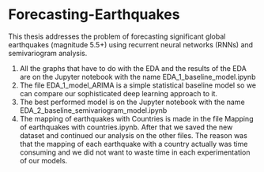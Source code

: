 # Forecasting-Earthquakes
This thesis addresses the problem of forecasting significant global earthquakes (magnitude 5.5+) using recurrent neural networks (RNNs) and semivariogram analysis.

1) All the graphs that have to do with the EDA and the results of the EDA are on the Jupyter notebook with the name EDA_1_baseline_model.ipynb
2) The file EDA_1_model_ARIMA is a simple statistical baseline model so we can compare our sophisticated deep learning approach to it.
3) The best performed model is on the Jupyter notebook with the name EDA_2_baseline_semivariogram_model.ipynb
4) The mapping of earthquakes with Countries is made in the file Mapping of earthquakes with countries.ipynb. After that we saved the new dataset and continued our analysis on the other files. The reason was that the mapping of each earthquake with a country actually was time consuming and we did not want to waste time in each experimentation of our models.
